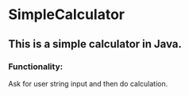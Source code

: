 # SimpleCalculator
<h2>This is a simple calculator in Java.
</h2>

<h3>Functionality:</h3>
<p>Ask for user string input and then do calculation.</p>